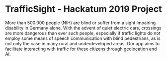 # TrafficSight - Hackatum 2019 Project

More than 500.000 people (NIH) are blind or suffer from a sight impairing disability in Germany alone. With the advent of quiet electric cars, crossings
are more dangerous than ever such people, especially if traffic lights do not employ some means of speech communication 
with blind pedestrians, as is not only the case in many rural and underdeveloped areas. Our app aims to facilitate interacting 
with traffic for these citizens through geolocation and AI.
